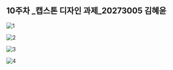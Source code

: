 ## 10주차 _캡스톤 디자인 과제_20273005 김혜윤

![1](https://user-images.githubusercontent.com/80835449/140635146-701ed064-5052-4b2f-8618-1980f7a6698b.png)


![2](https://user-images.githubusercontent.com/80835449/140635148-de39d100-1126-4a1e-aeed-c826aa29ec1c.png)


![3](https://user-images.githubusercontent.com/80835449/140635200-6f128d0b-71b5-434d-81fb-98478cc09fc3.png)



![4](https://user-images.githubusercontent.com/80835449/140635154-9106cab1-630b-4e8a-877f-2c2f9c54ebae.png)
